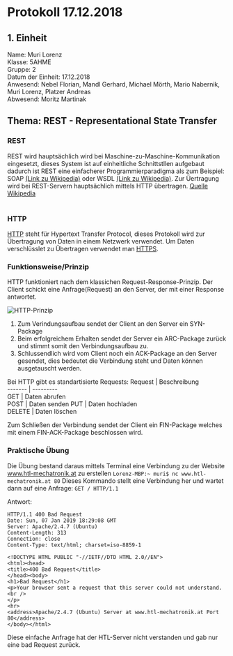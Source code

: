 # Protokoll 17.12.2018

## 1. Einheit
Name: Muri Lorenz <br>
Klasse: 5AHME <br>
Gruppe: 2 <br>
Datum der Einheit: 17.12.2018 <br> 
Anwesend: Nebel Florian, Mandl Gerhard, Michael Mörth, Mario Nabernik, Muri Lorenz, Platzer Andreas <br>
Abwesend: Moritz Martinak <br>

## Thema: REST - Representational State Transfer

### REST
REST wird hauptsächlich wird bei Maschine-zu-Maschine-Kommunikation eingesetzt, dieses System ist auf einheitliche Schnittstllen aufgebaut dadurch ist REST eine einfacherer Programmierparadigma als zum Beispiel: SOAP [(Link zu Wikipedia)](https://de.wikipedia.org/wiki/SOAP) oder WSDL [(Link zu Wikipedia)](https://de.wikipedia.org/wiki/Web_Services_Description_Language). Zur Üertragung wird bei REST-Servern hauptsächlich mittels HTTP übertragen.
[Quelle Wikipedia](https://de.wikipedia.org/wiki/Representational_State_Transfer) <br>
<br>

### HTTP
[HTTP](https://de.wikipedia.org/wiki/Hypertext_Transfer_Protocol) steht für Hypertext Transfer Protocol, dieses Protokoll wird zur Übertragung von Daten in einem Netzwerk verwendet. Um Daten verschlüsslet zu Übertragen verwendet man [HTTPS](https://de.wikipedia.org/wiki/Hypertext_Transfer_Protocol_Secure).
<br>

### Funktionsweise/Prinzip
HTTP funktioniert nach dem klassichen Request-Response-Prinzip. Der Client schickt eine Anfrage(Request) an den Server, der mit einer Response antwortet.

![HTTP-Prinzip](https://github.com/HTLMechatronics/m14-la1-sx/blob/murlom14/murlom14-la1-2018_19/HTTP-Prinzip.jpg)
1. Zum Verindungsaufbau sendet der Client an den Server ein SYN-Package
2. Beim erfolgreichem Erhalten sendet der Server ein ARC-Package zurück und stimmt somit den Verbindungsaufbau zu.
3. Schlussendlich wird vom Client noch ein ACK-Package an den Server gesendet, dies bedeutet die Verbindung steht und Daten können ausgetauscht werden. <br>

Bei HTTP gibt es standartisierte Requests:
Request | Beschreibung  
------- | ---------  
GET | Daten abrufen  
POST | Daten senden 
PUT | Daten hochladen  
DELETE | Daten löschen

Zum Schließen der Verbindung sendet der Client ein FIN-Package welches mit einem FIN-ACK-Package beschlossen wird.

### Praktische Übung
Die Übung bestand daraus mittels Terminal eine Verbindung zu der Website www.htl-mechatronik.at zu erstellen
`Lorenz-MBP:~ muri$ nc www.htl-mechatronik.at 80`
Dieses Kommando stellt eine Verbindung her und wartet dann auf eine Anfrage:
`GET / HTTP/1.1`

Antwort:
```
HTTP/1.1 400 Bad Request
Date: Sun, 07 Jan 2019 18:29:08 GMT
Server: Apache/2.4.7 (Ubuntu)
Content-Length: 313
Connection: close
Content-Type: text/html; charset=iso-8859-1

<!DOCTYPE HTML PUBLIC "-//IETF//DTD HTML 2.0//EN">
<html><head>
<title>400 Bad Request</title>
</head><body>
<h1>Bad Request</h1>
<p>Your browser sent a request that this server could not understand.<br />
</p>
<hr>
<address>Apache/2.4.7 (Ubuntu) Server at www.htl-mechatronik.at Port 80</address>
</body></html>
```
Diese einfache Anfrage hat der HTL-Server nicht verstanden und gab nur eine bad Request zurück.




